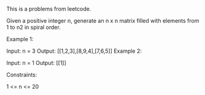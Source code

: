 This is a problems from leetcode.

Given a positive integer n, generate an n x n matrix filled with elements from 1 to n2 in spiral order.

 

Example 1:


Input: n = 3
Output: [[1,2,3],[8,9,4],[7,6,5]]
Example 2:

Input: n = 1
Output: [[1]]
 

Constraints:

1 <= n <= 20